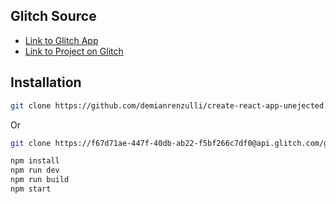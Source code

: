 
## Glitch Source

* [Link to Glitch App](https://demianrenzulli-create-react-app-unejected.glitch.me)
* [Link to Project on Glitch](https://glitch.com/~demianrenzulli-create-react-app-unejected)

## Installation

```sh
git clone https://github.com/demianrenzulli/create-react-app-unejected.git
```

Or

```sh
git clone https://f67d71ae-447f-40db-ab22-f5bf266c7df0@api.glitch.com/git/demianrenzulli-create-react-app-unejected
```

```sh
npm install
npm run dev
npm run build
npm start
```
